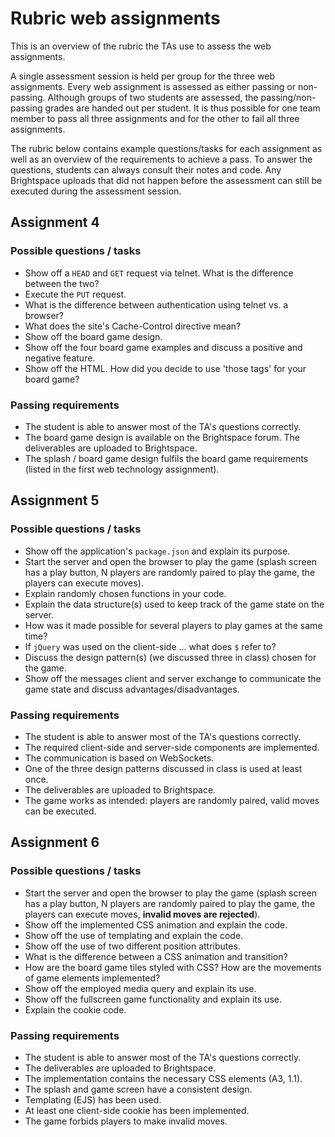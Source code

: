 # Rubric web assignments

This is an overview of the rubric the TAs use to assess the web assignments.

A single assessment session is held per group for the three web assignments. Every web assignment is assessed as either passing or non-passing. Although groups of two students are assessed, the passing/non-passing grades are handed out per student. It is thus possible for one team member to pass all three assignments and for the other to fail all three assignments.

The rubric below contains example questions/tasks for each assignment as well as an overview of the requirements to achieve a pass. To answer the questions, students can always consult their notes and code. Any Brightspace uploads that did not happen before the assessment can still be executed during the assessment session.

## Assignment 4

### Possible questions / tasks

- Show off a `HEAD` and `GET` request via telnet. What is the difference between the two?
- Execute the `PUT` request.
- What is the difference between authentication using telnet vs. a browser?
- What does the site's Cache-Control directive mean?
- Show off the board game design.
- Show off the four board game examples and discuss a positive and negative feature.
- Show off the HTML. How did you decide to use 'those tags' for your board game?

### Passing requirements

- The student is able to answer most of the TA's questions correctly.
- The board game design is available on the Brightspace forum. The deliverables are uploaded to Brightspace.
- The splash / board game design fulfils the board game requirements (listed in the first web technology assignment).

## Assignment 5

### Possible questions / tasks

- Show off the application's `package.json` and explain its purpose.
- Start the server and open the browser to play the game (splash screen has a play button, N players are randomly paired to play the game, the players can execute moves).
- Explain randomly chosen functions in your code.
- Explain the data structure(s) used to keep track of the game state on the server.
- How was it made possible for several players to play games at the same time?
- If `jQuery` was used on the client-side ... what does `$` refer to? 
- Discuss the design pattern(s) (we discussed three in class) chosen for the game.
- Show off the messages client and server exchange to communicate the game state and discuss advantages/disadvantages.

### Passing requirements

- The student is able to answer most of the TA's questions correctly.
- The required client-side and server-side components are implemented.
- The communication is based on WebSockets.
- One of the three design patterns discussed in class is used at least once.
- The deliverables are uploaded to Brightspace.
- The game works as intended: players are randomly paired, valid moves can be executed.


## Assignment 6

### Possible questions / tasks

- Start the server and open the browser to play the game (splash screen has a play button, N players are randomly paired to play the game, the players can execute moves, **invalid moves are rejected**).
- Show off the implemented CSS animation and explain the code.
- Show off the use of templating and explain the code.
- Show off the use of two different position attributes.
- What is the difference between a CSS animation and transition?
- How are the board game tiles styled with CSS? How are the movements of game elements implemented?
- Show off the employed media query and explain its use.
- Show off the fullscreen game functionality and explain its use.
- Explain the cookie code.

### Passing requirements

- The student is able to answer most of the TA's questions correctly.
- The deliverables are uploaded to Brightspace.
- The implementation contains the necessary CSS elements (A3, 1.1).
- The splash and game screen have a consistent design.
- Templating (EJS) has been used.
- At least one client-side cookie has been implemented.
- The game forbids players to make invalid moves.
